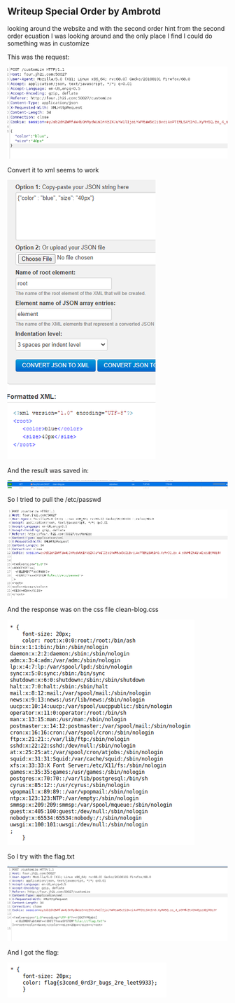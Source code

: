 

## Writeup Special Order by Ambrotd
looking around the website and with the second order hint from the second order ecuation I was looking around and the only place I find I could do something was in customize

This was the request:

![4c77161d1306129ba6bd5948acfb6d2a.png](_resources/ddc4c3ccf81f4383ba52da1fbbac8a06.png)

Convert it to xml seems to work

![b8a92220f58dd89a0254dd2f0fbbdec7.png](_resources/663fcb1135c544e587bae2fef75193f7.png)

And the result was saved in:

![031faa13595eb86ff95db449e842cc54.png](_resources/35bcafae6be64ecdbb62549bcbd9cf97.png)

So I tried to pull the /etc/passwd

![e0b8c387b26dc3158937ba021ad89b8d.png](_resources/2c886ac6c2074d71b0b06b21b4afbcc9.png)

And the response was on the css file clean-blog.css

![808ca6e0f8cbddf2418dffac3c48d7c3.png](_resources/a104424575cc4a7284cdadad42f6da23.png)

So I try with the flag.txt

![1779fc44a47429a6f2472e80b6d681f7.png](_resources/aecf95e371e548db94c0904a8083c1ed.png)

And I got the flag:

![a4688b647cfbb660bce1cbf00cab84d8.png](_resources/a5c352dd4be04dee987c48731c268085.png)
